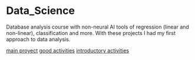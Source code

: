 # Data_Science

Database analysis course with non-neural AI tools of regression (linear and non-linear), classification and more.
With these projects I had my first approach to data analysis.

[main proyect](./data%20%science%20%fundations%20%1/Proyect%20%Biodiversity%20%in%20%National%20%Parks/)
[good activities](./data%20%science%20%fundations%20%2/)
[introductory activities](./data%20%science%20%fundations%20%1/)
